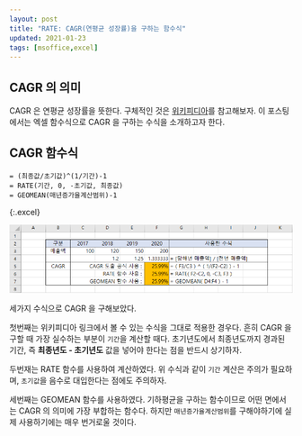 ```yaml
---
layout: post
title: "RATE: CAGR(연평균 성장률)을 구하는 함수식"
updated: 2021-01-23
tags: [msoffice,excel]
---
```


## CAGR 의 의미

CAGR 은 연평균 성장률을 뜻한다. 구체적인 것은 [위키피디아](https://ko.wikipedia.org/wiki/%EC%97%B0%ED%8F%89%EA%B7%A0_%EC%84%B1%EC%9E%A5%EB%A5%A0)를 참고해보자. 이 포스팅에서는 엑셀 함수식으로 CAGR 을 구하는 수식을 소개하고자 한다.

## CAGR 함수식

```excel
= (최종값/초기값)^(1/기간)-1
= RATE(기간, 0, -초기값, 최종값)
= GEOMEAN(매년증가율계산범위)-1
```
{:.excel}

![그림00](/img/msoffice/excel-3601-01-01-00.png)

세가지 수식으로 CAGR 을 구해보았다.

첫번째는 위키피디아 링크에서 볼 수 있는 수식을 그대로 적용한 경우다. 흔히 CAGR 을 구할 때 가장 실수하는 부분이 `기간`을 계산할 때다. 초기년도에서 최종년도까지 경과된 기간, 즉 **최종년도 - 초기년도** 값을 넣어야 한다는 점을 반드시 상기하자.

두번재는 RATE 함수를 사용하여 계산하였다. 위 수식과 같이 `기간` 계산은 주의가 필요하며, `초기값`을 음수로 대입한다는 점에도 주의하자.

세번째는 GEOMEAN 함수를 사용하였다. 기하평균을 구하는 함수이므로 어떤 면에서는 CAGR 의 의미에 가장 부합하는 함수다. 하지만 `매년증가율계산범위`를 구해야하기에 실제 사용하기에는 매우 번거로울 것이다.